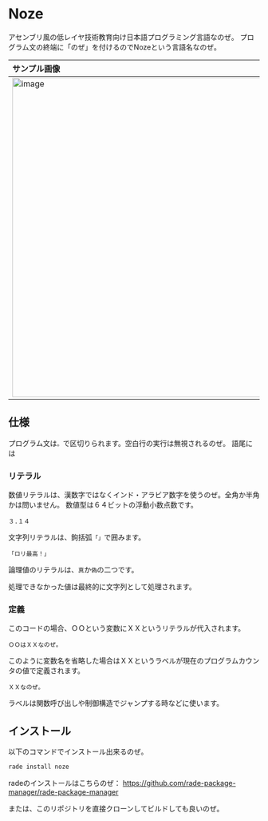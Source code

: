 # Noze

アセンブリ風の低レイヤ技術教育向け日本語プログラミング言語なのぜ。
プログラム文の終端に「のぜ」を付けるのでNozeという言語名なのぜ。

|サンプル画像|
|:-|
|<img width="639" alt="image" src="https://github.com/user-attachments/assets/a1c205ce-c1b0-4951-a106-e44ba3f21c75">|

## 仕様

プログラム文は`。`で区切りられます。空白行の実行は無視されるのぜ。
語尾には

### リテラル

数値リテラルは、漢数字ではなくインド・アラビア数字を使うのぜ。全角か半角かは問いません。
数値型は６４ビットの浮動小数点数です。
```
３.１４
```


文字列リテラルは、鉤括弧`「」`で囲みます。
```
「ロリ最高！」
```

論理値のリテラルは、`真`か`偽`の二つです。

処理できなかった値は最終的に文字列として処理されます。

### 定義

このコードの場合、ＯＯという変数にＸＸというリテラルが代入されます。
```
ＯＯはＸＸなのぜ。
```

このように変数名を省略した場合はＸＸというラベルが現在のプログラムカウンタの値で定義されます。
```
ＸＸなのぜ。
```
ラベルは関数呼び出しや制御構造でジャンプする時などに使います。


## インストール
以下のコマンドでインストール出来るのぜ。
```sh
rade install noze
```
radeのインストールはこちらのぜ：
https://github.com/rade-package-manager/rade-package-manager

または、このリポジトリを直接クローンしてビルドしても良いのぜ。
